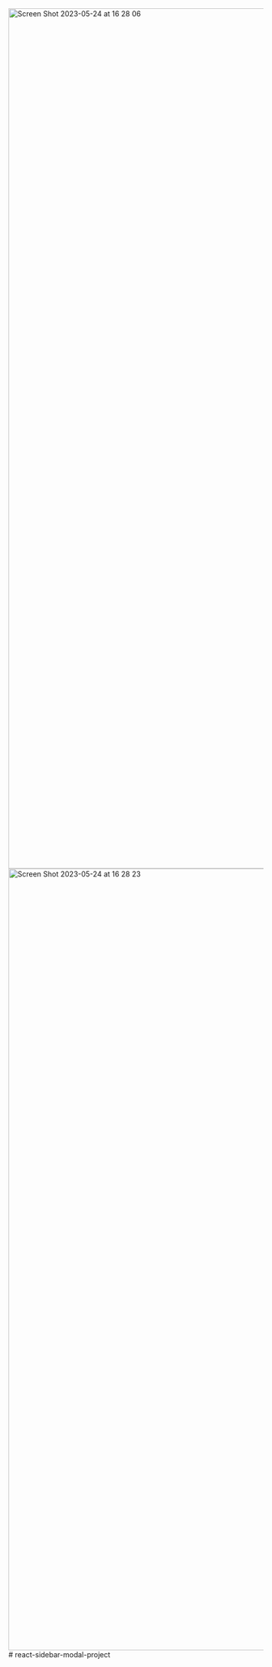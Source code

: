 <img width="1696" alt="Screen Shot 2023-05-24 at 16 28 06" src="https://github.com/firdess/react-sidebar-modal-project/assets/106804722/1bf9144c-ace1-49ac-976f-298beb536e53">
<img width="1541" alt="Screen Shot 2023-05-24 at 16 28 23" src="https://github.com/firdess/react-sidebar-modal-project/assets/106804722/5c3b00d0-9480-4e43-a24a-f8c63f1b9998">
# react-sidebar-modal-project
